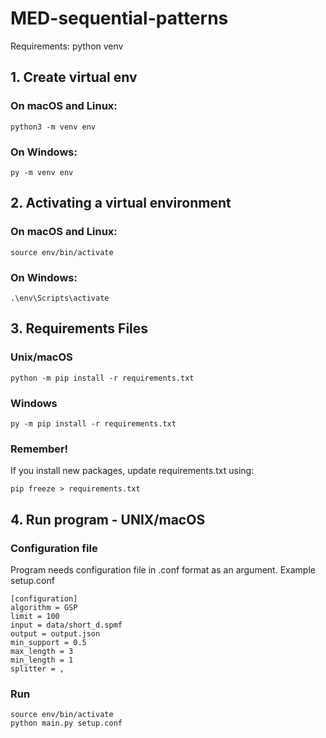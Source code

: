 # MED-sequential-patterns
Requirements:
python
venv
## 1. Create virtual env
### On macOS and Linux:

`python3 -m venv env`

### On Windows:

`py -m venv env`

## 2. Activating a virtual environment
### On macOS and Linux:

`source env/bin/activate`

### On Windows:

`.\env\Scripts\activate`

## 3. Requirements Files
### Unix/macOS 

`python -m pip install -r requirements.txt`

### Windows

`py -m pip install -r requirements.txt`

### Remember!

If you install new packages, update requirements.txt using:

`pip freeze > requirements.txt`

## 4. Run program - UNIX/macOS

### Configuration file
Program needs configuration file in .conf format as an argument. 
Example setup.conf
```
[configuration]
algorithm = GSP
limit = 100
input = data/short_d.spmf
output = output.json
min_support = 0.5
max_length = 3
min_length = 1
splitter = ,
```
### Run
```
source env/bin/activate
python main.py setup.conf
```
